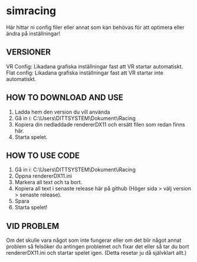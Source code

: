 # simracing
Här hittar ni config filer eller annat som kan behövas för att optimera eller ändra på inställningar!

VERSIONER
-------------------------------
VR Config: Likadana grafiska inställningar fast att VR startar automatiskt.
Flat config: Likadana grafiska inställningar fast att VR startar inte automatiskt.

HOW TO DOWNLOAD AND USE
-------------------------------
1. Ladda hem den version du vill använda
2. Gå in i: C:\Users\DITTSYSTEM\Dokument\iRacing
3. Kopiera din nedladdade rendererDX11 och ersätt filen som redan finns här.
4. Starta spelet.


HOW TO USE CODE
-------------------------------
1. Gå in i: C:\Users\DITTSYSTEM\Dokument\iRacing
2. Öppna rendererDX11.ini
3. Markera all text och ta bort.
4. Kopiera all text i senaste release här på github (Höger sida > välj version > senaste release).
5. Spara
6. Starta spelet!

VID PROBLEM
-------------------------------
Om det skulle vara något som inte fungerar eller om det blir något annat problem 
så felsöker du antingen problemet och fixar det eller så tar du bort rendererDX11.ini och startar spelet igen.
(Detta resetar ju då självklart allt.)





